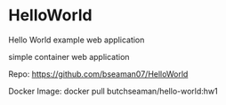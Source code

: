 # HelloWorld
Hello World example web application 

simple container web application 

Repo:  https://github.com/bseaman07/HelloWorld

Docker Image:  docker pull butchseaman/hello-world:hw1
